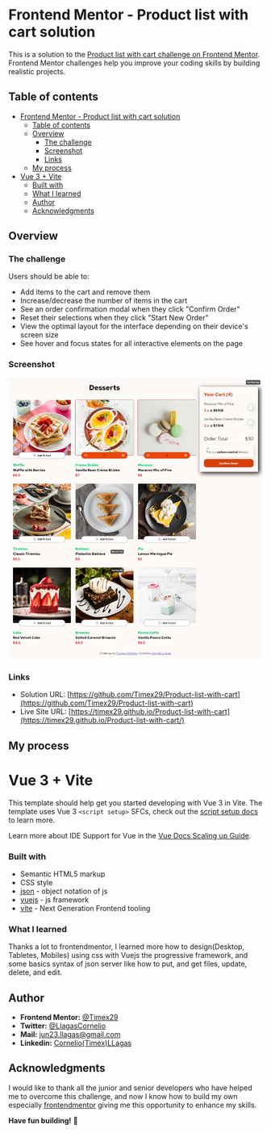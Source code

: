 # Frontend Mentor - Product list with cart solution

This is a solution to the [Product list with cart challenge on Frontend Mentor](https://www.frontendmentor.io/challenges/product-list-with-cart-5MmqLVAp_d). Frontend Mentor challenges help you improve your coding skills by building realistic projects. 

## Table of contents

- [Frontend Mentor - Product list with cart solution](#frontend-mentor---product-list-with-cart-solution)
  - [Table of contents](#table-of-contents)
  - [Overview](#overview)
    - [The challenge](#the-challenge)
    - [Screenshot](#screenshot)
    - [Links](#links)
  - [My process](#my-process)
- [Vue 3 + Vite](#vue-3--vite)
    - [Built with](#built-with)
    - [What I learned](#what-i-learned)
  - [Author](#author)
  - [Acknowledgments](#acknowledgments)

## Overview

### The challenge

Users should be able to:

- Add items to the cart and remove them
- Increase/decrease the number of items in the cart
- See an order confirmation modal when they click "Confirm Order"
- Reset their selections when they click "Start New Order"
- View the optimal layout for the interface depending on their device's screen size
- See hover and focus states for all interactive elements on the page

### Screenshot

![](./design/active-states.jpg)

### Links

- Solution URL: [https://github.com/Timex29/Product-list-with-cart](https://github.com/Timex29/Product-list-with-cart)
- Live Site URL: [https://timex29.github.io/Product-list-with-cart](https://timex29.github.io/Product-list-with-cart/)

## My process
# Vue 3 + Vite

This template should help get you started developing with Vue 3 in Vite. The template uses Vue 3 `<script setup>` SFCs, check out the [script setup docs](https://v3.vuejs.org/api/sfc-script-setup.html#sfc-script-setup) to learn more.

Learn more about IDE Support for Vue in the [Vue Docs Scaling up Guide](https://vuejs.org/guide/scaling-up/tooling.html#ide-support).

### Built with

- Semantic HTML5 markup
- CSS style
- [json](https://www.w3schools.com/js/js_json_intro.asp) - object notation of js
- [vuejs](https://vuejs.org/) - js framework
- [vite](https://vitejs.dev/) - Next Generation Frontend tooling

### What I learned

Thanks a lot to frontendmentor, I learned more how to design(Desktop, Tabletes, Mobiles) using css with Vuejs the progressive framework, and some basics syntax of json server like how to put, and get files, update, delete, and edit.  

## Author

- **Frontend Mentor:** [@Timex29](https://www.frontendmentor.io/profile/Timex29)
- **Twitter:** [@LlagasCornelio](https://x.com/LlagasCornelio)
- **Mail:** [jun23.llagas@gmail.com](https://mail.google.com/)
- **Linkedin:** [Cornelio(Timex)LLagas](https://www.linkedin.com/in/cornelio-llagas-42529b186/)

## Acknowledgments
I would like to thank all the junior and senior developers who have helped me to overcome this challenge, and now I know how to build my own especially [frontendmentor](https://www.frontendmentor.io) giving me this opportunity to enhance my skills.

**Have fun building!** 🚀

